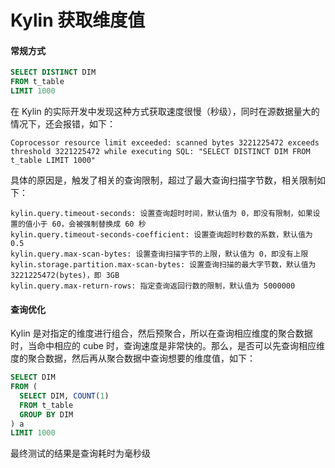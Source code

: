 # Kylin 获取维度值

#### 常规方式

``` sql
SELECT DISTINCT DIM
FROM t_table
LIMIT 1000
```

在 Kylin 的实际开发中发现这种方式获取速度很慢（秒级），同时在源数据量大的情况下，还会报错，如下：

```
Coprocessor resource limit exceeded: scanned bytes 3221225472 exceeds threshold 3221225472 while executing SQL: "SELECT DISTINCT DIM FROM t_table LIMIT 1000"
```

具体的原因是，触发了相关的查询限制，超过了最大查询扫描字节数，相关限制如下：

```
kylin.query.timeout-seconds: 设置查询超时时间，默认值为 0，即没有限制，如果设置的值小于 60，会被强制替换成 60 秒
kylin.query.timeout-seconds-coefficient: 设置查询超时秒数的系数，默认值为 0.5
kylin.query.max-scan-bytes: 设置查询扫描字节的上限，默认值为 0，即没有上限
kylin.storage.partition.max-scan-bytes: 设置查询扫描的最大字节数，默认值为 3221225472(bytes)，即 3GB
kylin.query.max-return-rows: 指定查询返回行数的限制，默认值为 5000000

```

#### 查询优化

Kylin 是对指定的维度进行组合，然后预聚合，所以在查询相应维度的聚合数据时，当命中相应的 cube 时，查询速度是非常快的。那么，是否可以先查询相应维度的聚合数据，然后再从聚合数据中查询想要的维度值，如下：

``` sql
SELECT DIM
FROM (
  SELECT DIM, COUNT(1)
  FROM t_table
  GROUP BY DIM
) a
LIMIT 1000
```

最终测试的结果是查询耗时为毫秒级